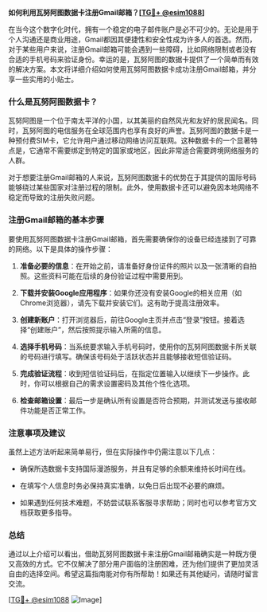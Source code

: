 **如何利用瓦努阿图数据卡注册Gmail邮箱？[[TG💪+ @esim1088](https://t.me/s/esim1088)]**

在当今这个数字化时代，拥有一个稳定的电子邮件账户是必不可少的。无论是用于个人沟通还是商业用途，Gmail都因其便捷性和安全性成为许多人的首选。然而，对于某些用户来说，注册Gmail邮箱可能会遇到一些障碍，比如网络限制或者没有合适的手机号码来验证身份。幸运的是，瓦努阿图的数据卡提供了一个简单而有效的解决方案。本文将详细介绍如何使用瓦努阿图数据卡成功注册Gmail邮箱，并分享一些实用的小贴士。

### 什么是瓦努阿图数据卡？

瓦努阿图是一个位于南太平洋的小国，以其美丽的自然风光和友好的居民闻名。同时，瓦努阿图的电信服务在全球范围内也享有良好的声誉。瓦努阿图的数据卡是一种预付费SIM卡，它允许用户通过移动网络访问互联网。这种数据卡的一个显著特点是，它通常不需要绑定到特定的国家或地区，因此非常适合需要跨境网络服务的人群。

对于想要注册Gmail邮箱的人来说，瓦努阿图数据卡的优势在于其提供的国际号码能够绕过某些国家对注册过程的限制。此外，使用数据卡还可以避免因本地网络不稳定而导致的注册失败问题。

### 注册Gmail邮箱的基本步骤

要使用瓦努阿图数据卡注册Gmail邮箱，首先需要确保你的设备已经连接到了可靠的网络。以下是具体的操作步骤：

1. **准备必要的信息**：在开始之前，请准备好身份证件的照片以及一张清晰的自拍照。这些资料可能在后续的身份验证过程中需要用到。
   
2. **下载并安装Google应用程序**：如果你还没有安装Google的相关应用（如Chrome浏览器），请先下载并安装它们。这有助于提高注册效率。

3. **创建新账户**：打开浏览器后，前往Google主页并点击“登录”按钮。接着选择“创建账户”，然后按照提示输入所需的信息。

4. **选择手机号码**：当系统要求输入手机号码时，使用你的瓦努阿图数据卡所关联的号码进行填写。确保该号码处于活跃状态并且能够接收短信验证码。

5. **完成验证流程**：收到短信验证码后，在指定位置输入以继续下一步操作。此时，你可以根据自己的需求设置密码及其他个性化选项。

6. **检查邮箱设置**：最后一步是确认所有设置是否符合预期，并测试发送与接收邮件功能是否正常工作。

### 注意事项及建议

虽然上述方法听起来简单易行，但在实际操作中仍需注意以下几点：

- 确保所选数据卡支持国际漫游服务，并且有足够的余额来维持长时间在线。
  
- 在填写个人信息时务必保持真实准确，以免日后出现不必要的麻烦。
  
- 如果遇到任何技术难题，不妨尝试联系客服寻求帮助；同时也可以参考官方文档获取更多指导。

### 总结

通过以上介绍可以看出，借助瓦努阿图数据卡来注册Gmail邮箱确实是一种既方便又高效的方式。它不仅解决了部分用户面临的注册困难，还为他们提供了更加灵活自由的选择空间。希望这篇指南能对你有所帮助！如果还有其他疑问，请随时留言交流。

[[TG💪+ @esim1088](https://t.me/s/esim1088) ![Image](https://i.postimg.cc/4NQfJmqS/Snipaste-2025-05-13-00-14-12.png)]